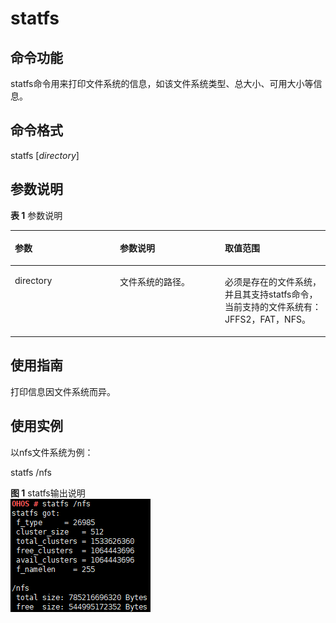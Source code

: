 # statfs<a name="ZH-CN_TOPIC_0000001052810294"></a>

## 命令功能<a name="section153921657152613"></a>

statfs命令用来打印文件系统的信息，如该文件系统类型、总大小、可用大小等信息。

## 命令格式<a name="section135391102717"></a>

statfs \[_directory_\]

## 参数说明<a name="section074312314279"></a>

**表 1**  参数说明

<a name="table1597mcpsimp"></a>
<table><thead align="left"><tr id="row1603mcpsimp"><th class="cellrowborder" valign="top" width="33.33333333333333%" id="mcps1.2.4.1.1"><p id="p1605mcpsimp"><a name="p1605mcpsimp"></a><a name="p1605mcpsimp"></a>参数</p>
</th>
<th class="cellrowborder" valign="top" width="33.33333333333333%" id="mcps1.2.4.1.2"><p id="p1607mcpsimp"><a name="p1607mcpsimp"></a><a name="p1607mcpsimp"></a>参数说明</p>
</th>
<th class="cellrowborder" valign="top" width="33.33333333333333%" id="mcps1.2.4.1.3"><p id="p1609mcpsimp"><a name="p1609mcpsimp"></a><a name="p1609mcpsimp"></a>取值范围</p>
</th>
</tr>
</thead>
<tbody><tr id="row1610mcpsimp"><td class="cellrowborder" valign="top" width="33.33333333333333%" headers="mcps1.2.4.1.1 "><p id="p1612mcpsimp"><a name="p1612mcpsimp"></a><a name="p1612mcpsimp"></a>directory</p>
</td>
<td class="cellrowborder" valign="top" width="33.33333333333333%" headers="mcps1.2.4.1.2 "><p id="p1615mcpsimp"><a name="p1615mcpsimp"></a><a name="p1615mcpsimp"></a>文件系统的路径。</p>
</td>
<td class="cellrowborder" valign="top" width="33.33333333333333%" headers="mcps1.2.4.1.3 "><p id="p1617mcpsimp"><a name="p1617mcpsimp"></a><a name="p1617mcpsimp"></a>必须是存在的文件系统，并且其支持statfs命令，当前支持的文件系统有：JFFS2，FAT，NFS。</p>
</td>
</tr>
</tbody>
</table>

## 使用指南<a name="section133816772712"></a>

打印信息因文件系统而异。

## 使用实例<a name="section526149182717"></a>

以nfs文件系统为例：

statfs /nfs

**图 1**  statfs输出说明<a name="fig1810654276"></a>  
![](figures/statfs输出说明.png "statfs输出说明")

